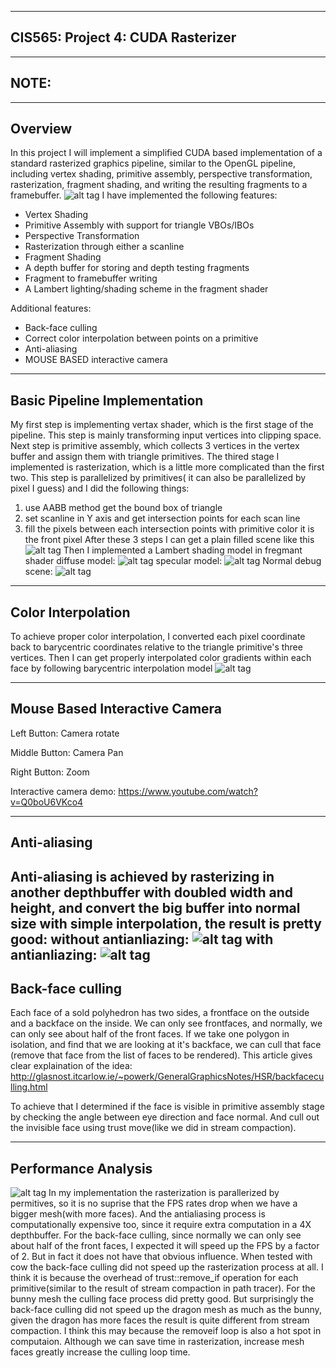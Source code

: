 -------------------------------------------------------------------------------
CIS565: Project 4: CUDA Rasterizer
-------------------------------------------------------------------------------


-------------------------------------------------------------------------------
NOTE:
-------------------------------------------------------------------------------

-------------------------------------------------------------------------------
Overview
-------------------------------------------------------------------------------
In this project I will implement a simplified CUDA based implementation of a standard rasterized graphics pipeline, similar to the OpenGL pipeline, including vertex shading, primitive assembly, perspective transformation, rasterization, fragment shading, and writing the resulting fragments to a framebuffer.
![alt tag](https://github.com/XJMa/Project4-Rasterizer/blob/master/screenshots/demo3.gif)
I have implemented the following features:
* Vertex Shading
* Primitive Assembly with support for triangle VBOs/IBOs
* Perspective Transformation
* Rasterization through either a scanline
* Fragment Shading
* A depth buffer for storing and depth testing fragments
* Fragment to framebuffer writing
* A Lambert lighting/shading scheme in the fragment shader

Additional features:
* Back-face culling
* Correct color interpolation between points on a primitive
* Anti-aliasing
* MOUSE BASED interactive camera 

-------------------------------------------------------------------------------
Basic Pipeline Implementation
-------------------------------------------------------------------------------
My first step is implementing vertax shader, which is the first stage of the pipeline. This step is mainly transforming input vertices into clipping space. Next step is primitive assembly, which collects 3 vertices in the vertex buffer and assign them with triangle primitives. The thired stage I implemented is rasterization, which is a little more complicated than the first two. This step is parallelized by primitives( it can also be parallelized by pixel I guess) and I did the following things:
1. use AABB method get the bound box of triangle
2. set scanline in Y axis and get intersection points for each scan line
3. fill the pixels between each intersection points with primitive color it is the front pixel
After these 3 steps I can get a plain filled scene like this
![alt tag](https://raw.githubusercontent.com/XJMa/Project4-Rasterizer/master/screenshots/paintfill.jpg)
Then I implemented a Lambert shading model in fregmant shader
diffuse model:
![alt tag](https://raw.githubusercontent.com/XJMa/Project4-Rasterizer/master/screenshots/diffuss-light.jpg)
specular model:
![alt tag](https://raw.githubusercontent.com/XJMa/Project4-Rasterizer/master/screenshots/spec.jpg)
Normal debug scene:
![alt tag](https://raw.githubusercontent.com/XJMa/Project4-Rasterizer/master/screenshots/normal.jpg)

-------------------------------------------------------------------------------
Color Interpolation
-------------------------------------------------------------------------------
To achieve proper color interpolation, I converted each pixel coordinate back to barycentric coordinates relative to the triangle primitive's three vertices. Then I can get properly interpolated color gradients within each face by following barycentric interpolation model
![alt tag](https://raw.githubusercontent.com/XJMa/Project4-Rasterizer/master/screenshots/color%20interpolation.jpg)

-------------------------------------------------------------------------------
Mouse Based Interactive Camera
-------------------------------------------------------------------------------
Left Button: Camera rotate

Middle Button: Camera Pan

Right Button: Zoom

Interactive camera demo: https://www.youtube.com/watch?v=Q0boU6VKco4

-------------------------------------------------------------------------------
Anti-aliasing
-------------------------------------------------------------------------------
Anti-aliasing is achieved by rasterizing in another depthbuffer with doubled width and height, and convert the big buffer into normal size with simple interpolation, the result is pretty good:
without antianliazing:
![alt tag](https://raw.githubusercontent.com/XJMa/Project4-Rasterizer/master/screenshots/anti_no.jpg)
with antianliazing:
![alt tag](https://raw.githubusercontent.com/XJMa/Project4-Rasterizer/master/screenshots/anti.jpg)
-------------------------------------------------------------------------------
Back-face culling
-------------------------------------------------------------------------------
Each face of a sold polyhedron has two sides, a frontface on the outside and a backface on the inside. We can only see frontfaces, and normally, we can only see about half of the front faces. If we take one polygon in isolation, and find that we are looking at it's backface, we can cull that face (remove that face from the list of faces to be rendered).
This article gives clear explaination of the idea: http://glasnost.itcarlow.ie/~powerk/GeneralGraphicsNotes/HSR/backfaceculling.html

To achieve that I determined if the face is visible in primitive assembly stage by checking the angle between eye direction and face normal. And cull out the invisible face using trust move(like we did in stream compaction).

-------------------------------------------------------------------------------
Performance Analysis
-------------------------------------------------------------------------------
![alt tag](https://raw.githubusercontent.com/XJMa/Project4-Rasterizer/master/screenshots/performance.jpg)
In my implementation the rasterization is parallerized by permitives, so it is no suprise that the FPS rates drop when we have a bigger mesh(with more faces). And the antialiasing process is computationally expensive too, since it require extra computation in a 4X depthbuffer. 
For the back-face culling, since normally we can only see about half of the front faces, I expected it will speed up the FPS by a factor of 2. But in fact it does not have that obvious influence. When tested with cow the back-face culling did not speed up the rasterization process at all. I think it is because the overhead of trust::remove_if operation for each primitive(similar to the result of stream compaction in path tracer). For the bunny mesh the culling face process did pretty good. But surprisingly the back-face culling did not speed up the dragon mesh as much as the bunny, given the dragon has more faces the result is quite different from stream compaction. I think this may because the removeif loop is also a hot spot in computaion. Although we can save time in rasterization, increase mesh faces greatly increase the culling loop time.   


